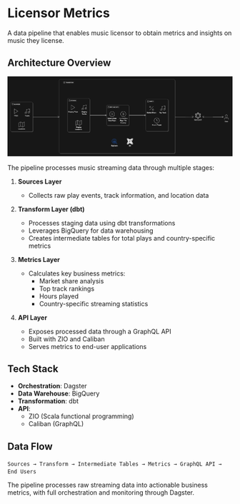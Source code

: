 # Licensor Metrics


A data pipeline that enables music licensor to obtain metrics and insights on music they license. 

## Architecture Overview

![Data Pipeline Architecture](architecture.png)

The pipeline processes music streaming data through multiple stages:

1. **Sources Layer**
   - Collects raw play events, track information, and location data

2. **Transform Layer (dbt)**
   - Processes staging data using dbt transformations
   - Leverages BigQuery for data warehousing
   - Creates intermediate tables for total plays and country-specific metrics

3. **Metrics Layer**
   - Calculates key business metrics:
     - Market share analysis
     - Top track rankings
     - Hours played
     - Country-specific streaming statistics

4. **API Layer**
   - Exposes processed data through a GraphQL API
   - Built with ZIO and Caliban
   - Serves metrics to end-user applications

## Tech Stack

- **Orchestration**: Dagster
- **Data Warehouse**: BigQuery
- **Transformation**: dbt
- **API**: 
  - ZIO (Scala functional programming)
  - Caliban (GraphQL)

## Data Flow

`Sources → Transform → Intermediate Tables → Metrics → GraphQL API → End Users`

The pipeline processes raw streaming data into actionable business metrics, with full orchestration and monitoring through Dagster.